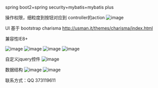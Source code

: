 spring boot2+spring security+mybatis+mybatis plus

操作权限，细粒度到按钮对应到 controller的action
![image](https://raw.githubusercontent.com/roytian1217/rt-mag/master/rt-mag/src/main/webapp/resource/images/readme/domain.png)

UI 基于 bootstrap charisma http://usman.it/themes/charisma/index.html

兼容性IE8+

![image](https://raw.githubusercontent.com/roytian1217/rt-mag/master/rt-mag/src/main/webapp/resource/images/readme/login.png)
![image](https://raw.githubusercontent.com/roytian1217/rt-mag/master/rt-mag/src/main/webapp/resource/images/readme/index.png)
![image](https://raw.githubusercontent.com/roytian1217/rt-mag/master/rt-mag/src/main/webapp/resource/images/readme/selop.png)
![image](https://raw.githubusercontent.com/roytian1217/rt-mag/master/rt-mag/src/main/webapp/resource/images/readme/selaction.png)

自定义jquery控件
![image](https://raw.githubusercontent.com/roytian1217/rt-mag/master/rt-mag/src/main/webapp/resource/images/readme/kj.png)

数据结构
![image](https://raw.githubusercontent.com/roytian1217/rt-mag/master/rt-mag/src/main/webapp/resource/images/readme/datastructure1.png)
![image](https://raw.githubusercontent.com/roytian1217/rt-mag/master/rt-mag/src/main/webapp/resource/images/readme/datastructure2.png)

联系方式：QQ 373119611
